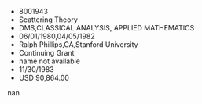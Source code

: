 
* 8001943
* Scattering Theory
* DMS,CLASSICAL ANALYSIS, APPLIED MATHEMATICS
* 06/01/1980,04/05/1982
* Ralph Phillips,CA,Stanford University
* Continuing Grant
*   name not available
* 11/30/1983
* USD 90,864.00

nan
